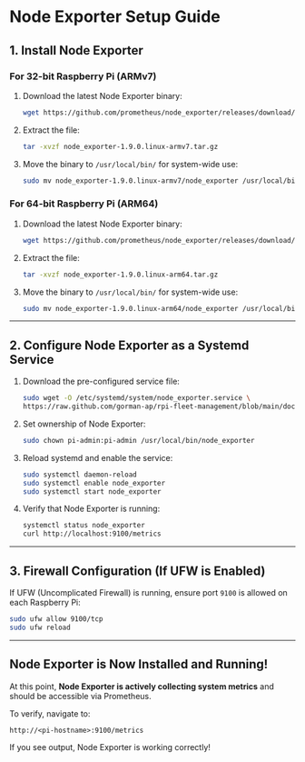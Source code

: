 # Node Exporter Setup Guide

## 1. Install Node Exporter

### **For 32-bit Raspberry Pi (ARMv7)**
1. Download the latest Node Exporter binary:
   ```bash
   wget https://github.com/prometheus/node_exporter/releases/download/v1.9.0/node_exporter-1.9.0.linux-armv7.tar.gz
   ```
2. Extract the file:
   ```bash
   tar -xvzf node_exporter-1.9.0.linux-armv7.tar.gz
   ```
3. Move the binary to `/usr/local/bin/` for system-wide use:
   ```bash
   sudo mv node_exporter-1.9.0.linux-armv7/node_exporter /usr/local/bin/
   ```

### **For 64-bit Raspberry Pi (ARM64)**
1. Download the latest Node Exporter binary:
   ```bash
   wget https://github.com/prometheus/node_exporter/releases/download/v1.9.0/node_exporter-1.9.0.linux-arm64.tar.gz
   ```
2. Extract the file:
   ```bash
   tar -xvzf node_exporter-1.9.0.linux-arm64.tar.gz
   ```
3. Move the binary to `/usr/local/bin/` for system-wide use:
   ```bash
   sudo mv node_exporter-1.9.0.linux-arm64/node_exporter /usr/local/bin/
   ```

---

## 2. Configure Node Exporter as a Systemd Service

1. Download the pre-configured service file:
   ```bash
   sudo wget -O /etc/systemd/system/node_exporter.service \
   https://raw.github.com/gorman-ap/rpi-fleet-management/blob/main/docs/config/node_exporter.service
   ```
2. Set ownership of Node Exporter:
   ```bash
   sudo chown pi-admin:pi-admin /usr/local/bin/node_exporter
   ```
3. Reload systemd and enable the service:
   ```bash
   sudo systemctl daemon-reload
   sudo systemctl enable node_exporter
   sudo systemctl start node_exporter
   ```
4. Verify that Node Exporter is running:
   ```bash
   systemctl status node_exporter
   curl http://localhost:9100/metrics
   ```

---

## 3. Firewall Configuration (If UFW is Enabled)
If UFW (Uncomplicated Firewall) is running, ensure port `9100` is allowed on each Raspberry Pi:
   ```bash
   sudo ufw allow 9100/tcp
   sudo ufw reload
   ```

---

## Node Exporter is Now Installed and Running!
At this point, **Node Exporter is actively collecting system metrics** and should be accessible via Prometheus.

To verify, navigate to:
```
http://<pi-hostname>:9100/metrics
```
If you see output, Node Exporter is working correctly!
